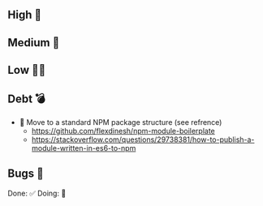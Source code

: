 ## High 🚀
  
## Medium 🚄

## Low 🚴‍♀️

## Debt 💣
- 📌 Move to a standard NPM package structure (see refrence)
  - https://github.com/flexdinesh/npm-module-boilerplate
  - https://stackoverflow.com/questions/29738381/how-to-publish-a-module-written-in-es6-to-npm

## Bugs 🐞

Done: ✅
Doing: 🚧

